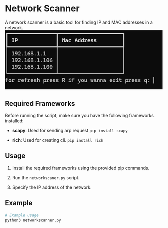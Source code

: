 # Network Scanner

A network scanner is a basic tool for finding IP and MAC addresses in a network.
![alt text](https://github.com/wiemBe/NetworkScanner/blob/main/utils/Usage.png)

## Required Frameworks

Before running the script, make sure you have the following frameworks installed:

- **scapy**: Used for sending arp request  `pip install scapy`

- **rich**: Used for creating cli. `pip install rich`

## Usage

1. Install the required frameworks using the provided pip commands.

2. Run the `networkscaner.py` script.

3. Specify the IP address of the network.

## Example

```bash
# Example usage
python3 networkscanner.py
